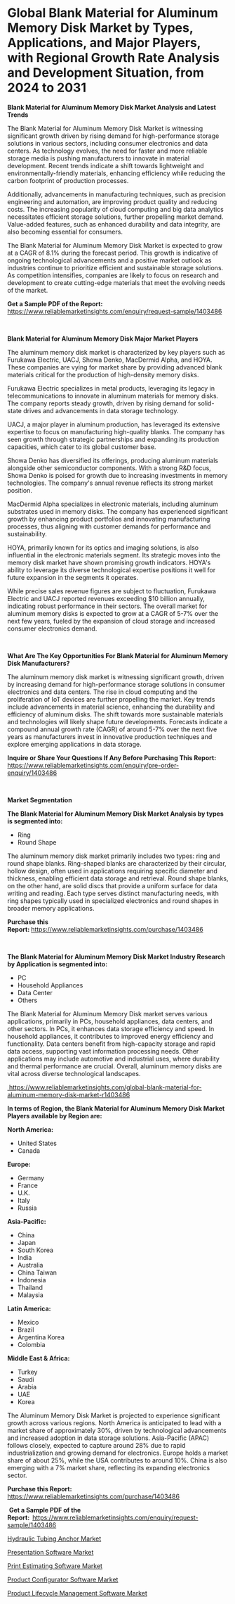 <p><h1>Global Blank Material for Aluminum Memory Disk Market by Types, Applications, and Major Players, with Regional Growth Rate Analysis and Development Situation, from 2024 to 2031</h1></p><p><strong>Blank Material for Aluminum Memory Disk Market Analysis and Latest Trends</strong></p>
<p><p>The Blank Material for Aluminum Memory Disk Market is witnessing significant growth driven by rising demand for high-performance storage solutions in various sectors, including consumer electronics and data centers. As technology evolves, the need for faster and more reliable storage media is pushing manufacturers to innovate in material development. Recent trends indicate a shift towards lightweight and environmentally-friendly materials, enhancing efficiency while reducing the carbon footprint of production processes.</p><p>Additionally, advancements in manufacturing techniques, such as precision engineering and automation, are improving product quality and reducing costs. The increasing popularity of cloud computing and big data analytics necessitates efficient storage solutions, further propelling market demand. Value-added features, such as enhanced durability and data integrity, are also becoming essential for consumers.</p><p>The Blank Material for Aluminum Memory Disk Market is expected to grow at a CAGR of 8.1% during the forecast period. This growth is indicative of ongoing technological advancements and a positive market outlook as industries continue to prioritize efficient and sustainable storage solutions. As competition intensifies, companies are likely to focus on research and development to create cutting-edge materials that meet the evolving needs of the market.</p></p>
<p><strong>Get a Sample PDF of the Report:&nbsp;</strong> <a href="https://www.reliablemarketinsights.com/enquiry/request-sample/1403486?utm_campaign=1622&utm_medium=2&utm_source=Github&utm_content=ia&utm_term=23102024&utm_id=blank-material-for-aluminum-memory-disk">https://www.reliablemarketinsights.com/enquiry/request-sample/1403486</a></p>
<p>&nbsp;</p>
<p><strong>Blank Material for Aluminum Memory Disk Major Market Players</strong></p>
<p><p>The aluminum memory disk market is characterized by key players such as Furukawa Electric, UACJ, Showa Denko, MacDermid Alpha, and HOYA. These companies are vying for market share by providing advanced blank materials critical for the production of high-density memory disks.</p><p>Furukawa Electric specializes in metal products, leveraging its legacy in telecommunications to innovate in aluminum materials for memory disks. The company reports steady growth, driven by rising demand for solid-state drives and advancements in data storage technology.</p><p>UACJ, a major player in aluminum production, has leveraged its extensive expertise to focus on manufacturing high-quality blanks. The company has seen growth through strategic partnerships and expanding its production capacities, which cater to its global customer base.</p><p>Showa Denko has diversified its offerings, producing aluminum materials alongside other semiconductor components. With a strong R&D focus, Showa Denko is poised for growth due to increasing investments in memory technologies. The company's annual revenue reflects its strong market position.</p><p>MacDermid Alpha specializes in electronic materials, including aluminum substrates used in memory disks. The company has experienced significant growth by enhancing product portfolios and innovating manufacturing processes, thus aligning with customer demands for performance and sustainability.</p><p>HOYA, primarily known for its optics and imaging solutions, is also influential in the electronic materials segment. Its strategic moves into the memory disk market have shown promising growth indicators. HOYA's ability to leverage its diverse technological expertise positions it well for future expansion in the segments it operates.</p><p>While precise sales revenue figures are subject to fluctuation, Furukawa Electric and UACJ reported revenues exceeding $10 billion annually, indicating robust performance in their sectors. The overall market for aluminum memory disks is expected to grow at a CAGR of 5-7% over the next few years, fueled by the expansion of cloud storage and increased consumer electronics demand.</p></p>
<p>&nbsp;</p>
<p><strong>What Are The Key Opportunities For Blank Material for Aluminum Memory Disk Manufacturers?</strong></p>
<p><p>The aluminum memory disk market is witnessing significant growth, driven by increasing demand for high-performance storage solutions in consumer electronics and data centers. The rise in cloud computing and the proliferation of IoT devices are further propelling the market. Key trends include advancements in material science, enhancing the durability and efficiency of aluminum disks. The shift towards more sustainable materials and technologies will likely shape future developments. Forecasts indicate a compound annual growth rate (CAGR) of around 5-7% over the next five years as manufacturers invest in innovative production techniques and explore emerging applications in data storage.</p></p>
<p><strong>Inquire or Share Your Questions If Any Before Purchasing This Report:</strong> <a href="https://www.reliablemarketinsights.com/enquiry/pre-order-enquiry/1403486?utm_campaign=1622&utm_medium=2&utm_source=Github&utm_content=ia&utm_term=23102024&utm_id=blank-material-for-aluminum-memory-disk">https://www.reliablemarketinsights.com/enquiry/pre-order-enquiry/1403486</a></p>
<p>&nbsp;</p>
<p><strong>Market Segmentation</strong></p>
<p><strong>The Blank Material for Aluminum Memory Disk Market Analysis by types is segmented into:</strong></p>
<p><ul><li>Ring</li><li>Round Shape</li></ul></p>
<p><p>The aluminum memory disk market primarily includes two types: ring and round shape blanks. Ring-shaped blanks are characterized by their circular, hollow design, often used in applications requiring specific diameter and thickness, enabling efficient data storage and retrieval. Round shape blanks, on the other hand, are solid discs that provide a uniform surface for data writing and reading. Each type serves distinct manufacturing needs, with ring shapes typically used in specialized electronics and round shapes in broader memory applications.</p></p>
<p><strong>Purchase this Report:&nbsp;</strong><a href="https://www.reliablemarketinsights.com/purchase/1403486?utm_campaign=1622&utm_medium=2&utm_source=Github&utm_content=ia&utm_term=23102024&utm_id=blank-material-for-aluminum-memory-disk">https://www.reliablemarketinsights.com/purchase/1403486</a></p>
<p>&nbsp;</p>
<p><strong>The Blank Material for Aluminum Memory Disk Market Industry Research by Application is segmented into:</strong></p>
<p><ul><li>PC</li><li>Household Appliances</li><li>Data Center</li><li>Others</li></ul></p>
<p><p>The Blank Material for Aluminum Memory Disk market serves various applications, primarily in PCs, household appliances, data centers, and other sectors. In PCs, it enhances data storage efficiency and speed. In household appliances, it contributes to improved energy efficiency and functionality. Data centers benefit from high-capacity storage and rapid data access, supporting vast information processing needs. Other applications may include automotive and industrial uses, where durability and thermal performance are crucial. Overall, aluminum memory disks are vital across diverse technological landscapes.</p></p>
<p><a href="https://www.reliablemarketinsights.com/global-blank-material-for-aluminum-memory-disk-market-r1403486?utm_campaign=1622&utm_medium=2&utm_source=Github&utm_content=ia&utm_term=23102024&utm_id=blank-material-for-aluminum-memory-disk">&nbsp;https://www.reliablemarketinsights.com/global-blank-material-for-aluminum-memory-disk-market-r1403486</a></p>
<p><strong>In terms of Region, the Blank Material for Aluminum Memory Disk Market Players available by Region are:</strong></p>
<p>
    <p> <strong> North America: </strong>
        <ul>
            <li>United States</li>
            <li>Canada</li>
        </ul>
        </p> 
    <p> <strong> Europe: </strong>
        <ul>
            <li>Germany</li>
            <li>France</li>
            <li>U.K.</li>
            <li>Italy</li>
            <li>Russia</li>
        </ul>
        </p> 
    <p> <strong> Asia-Pacific: </strong>
        <ul>
            <li>China</li>
            <li>Japan</li>
            <li>South Korea</li>
            <li>India</li>
            <li>Australia</li>
            <li>China Taiwan</li>
            <li>Indonesia</li>
            <li>Thailand</li>
            <li>Malaysia</li>
        </ul>
        </p> 
    <p> <strong> Latin America: </strong>
        <ul>
            <li>Mexico</li>
            <li>Brazil</li>
            <li>Argentina Korea</li>
            <li>Colombia</li>
        </ul>
        </p> 
    <p> <strong> Middle East & Africa: </strong>
        <ul>
            <li>Turkey</li>
            <li>Saudi</li>
            <li>Arabia</li>
            <li>UAE</li>
            <li>Korea</li>
        </ul>
    </p>
    </p>
<p><p>The Aluminum Memory Disk Market is projected to experience significant growth across various regions. North America is anticipated to lead with a market share of approximately 30%, driven by technological advancements and increased adoption in data storage solutions. Asia-Pacific (APAC) follows closely, expected to capture around 28% due to rapid industrialization and growing demand for electronics. Europe holds a market share of about 25%, while the USA contributes to around 10%. China is also emerging with a 7% market share, reflecting its expanding electronics sector.</p></p>
<p><strong>Purchase this Report: </strong><a href="https://www.reliablemarketinsights.com/purchase/1403486?utm_campaign=1622&utm_medium=2&utm_source=Github&utm_content=ia&utm_term=23102024&utm_id=blank-material-for-aluminum-memory-disk">https://www.reliablemarketinsights.com/purchase/1403486</a></p>
<p>&nbsp;<strong>Get a Sample PDF of the Report:&nbsp;&nbsp;</strong><a href="https://www.reliablemarketinsights.com/enquiry/request-sample/1403486?utm_campaign=1622&utm_medium=2&utm_source=Github&utm_content=ia&utm_term=23102024&utm_id=blank-material-for-aluminum-memory-disk">https://www.reliablemarketinsights.com/enquiry/request-sample/1403486</a></p>
<p><strong></strong></p>
<p><p><a href="https://issuu.com/reportprime-2/docs/hydraulic-tubing-anchor-market-size_dc0508a0692e77?utm_campaign=1622&utm_medium=2&utm_source=Github&utm_content=ia&utm_term=23102024&utm_id=blank-material-for-aluminum-memory-disk">Hydraulic Tubing Anchor Market</a></p><p><a href="https://www.linkedin.com/pulse/presentation-software-market-consolidation-impact-structure-e2grc?utm_campaign=1622&utm_medium=2&utm_source=Github&utm_content=ia&utm_term=23102024&utm_id=blank-material-for-aluminum-memory-disk">Presentation Software Market</a></p><p><a href="https://www.linkedin.com/pulse/top-trends-transforming-print-estimating-software-market-clugc?utm_campaign=1622&utm_medium=2&utm_source=Github&utm_content=ia&utm_term=23102024&utm_id=blank-material-for-aluminum-memory-disk">Print Estimating Software Market</a></p><p><a href="https://www.linkedin.com/pulse/product-configurator-software-market-emerging-trends-nhmac?utm_campaign=1622&utm_medium=2&utm_source=Github&utm_content=ia&utm_term=23102024&utm_id=blank-material-for-aluminum-memory-disk">Product Configurator Software Market</a></p><p><a href="https://www.linkedin.com/pulse/booming-product-lifecycle-management-software-market-jw0jc?utm_campaign=1622&utm_medium=2&utm_source=Github&utm_content=ia&utm_term=23102024&utm_id=blank-material-for-aluminum-memory-disk">Product Lifecycle Management Software Market</a></p></p>